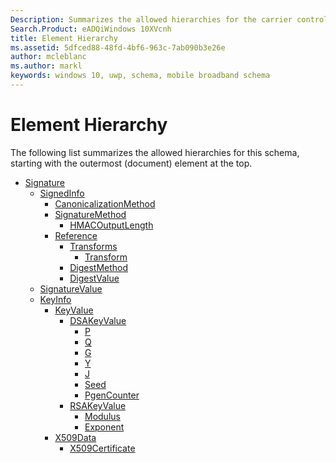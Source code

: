 ```yaml
---
Description: Summarizes the allowed hierarchies for the carrier control signature schema.
Search.Product: eADQiWindows 10XVcnh
title: Element Hierarchy
ms.assetid: 5dfced88-48fd-4bf6-963c-7ab090b3e26e
author: mcleblanc
ms.author: markl
keywords: windows 10, uwp, schema, mobile broadband schema
---
```


# Element Hierarchy


The following list summarizes the allowed hierarchies for this schema, starting with the outermost (document) element at the top.

-   [Signature](element-signature.md)
    -   [SignedInfo](element-signedinfo.md)
        -   [CanonicalizationMethod](element-canonicalizationmethod.md)
        -   [SignatureMethod](element-signaturemethod.md)
            -   [HMACOutputLength](element-hmacoutputlength.md)
        -   [Reference](element-reference.md)
            -   [Transforms](element-transforms.md)
                -   [Transform](element-transform.md)
            -   [DigestMethod](element-digestmethod.md)
            -   [DigestValue](element-digestvalue.md)
    -   [SignatureValue](element-signaturevalue.md)
    -   [KeyInfo](element-keyinfo.md)
        -   [KeyValue](element-keyvalue.md)
            -   [DSAKeyValue](element-dsakeyvalue.md)
                -   [P](element-p.md)
                -   [Q](element-q.md)
                -   [G](element-g.md)
                -   [Y](element-y.md)
                -   [J](element-j.md)
                -   [Seed](element-seed.md)
                -   [PgenCounter](element-pgencounter.md)
            -   [RSAKeyValue](element-rsakeyvalue.md)
                -   [Modulus](element-modulus.md)
                -   [Exponent](element-exponent.md)
        -   [X509Data](element-x509data.md)
            -   [X509Certificate](element-x509certificate.md)

 

 



